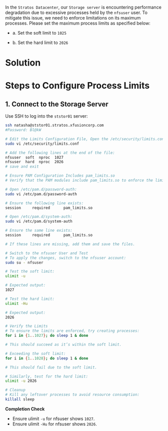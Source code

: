 In the `Stratos Datacenter`, our `Storage server` is encountering performance degradation due to excessive processes held by the `nfsuser` user. To mitigate this issue, we need to enforce limitations on its maximum processes. Please set the maximum process limits as specified below:

- a. Set the soft limit to `1025`

- b. Set the hard limit to `2026`

# Solution
# Steps to Configure Process Limits

## 1. Connect to the Storage Server
Use SSH to log into the `ststor01` server:

```bash
ssh natasha@ststor01.stratos.xfusioncorp.com
#Password: Bl@kW

# Edit the Limits Configuration File, Open the /etc/security/limits.conf file for editing:
sudo vi /etc/security/limits.conf

# Add the following lines at the end of the file:
nfsuser  soft  nproc  1027
nfsuser  hard  nproc  2026
# save and exit

# Ensure PAM Configuration Includes pam_limits.so
# Verify that the PAM modules include pam_limits.so to enforce the limits. Check the following files:

# Open /etc/pam.d/password-auth:
sudo vi /etc/pam.d/password-auth

# Ensure the following line exists:
session     required      pam_limits.so

# Open /etc/pam.d/system-auth:
sudo vi /etc/pam.d/system-auth

# Ensure the same line exists:
session     required      pam_limits.so

# If these lines are missing, add them and save the files.

# Switch to the nfsuser User and Test
# To apply the changes, switch to the nfsuser account:
sudo su - nfsuser

# Test the soft limit:
ulimit -u

# Expected output:
1027

# Test the hard limit:
ulimit -Hu

# Expected output:
2026

# Verify the Limits
# To ensure the limits are enforced, try creating processes:
for i in {1..1027}; do sleep 1 & done

# This should succeed as it’s within the soft limit.

# Exceeding the soft limit:
for i in {1..1028}; do sleep 1 & done

# This should fail due to the soft limit.

# Similarly, test for the hard limit:
ulimit -u 2026

# Cleanup
# Kill any leftover processes to avoid resource consumption:
killall sleep

```
 **Completion Check**
- Ensure ulimit `-u` for nfsuser shows `1027`.
- Ensure ulimit `-Hu` for nfsuser shows `2026`.